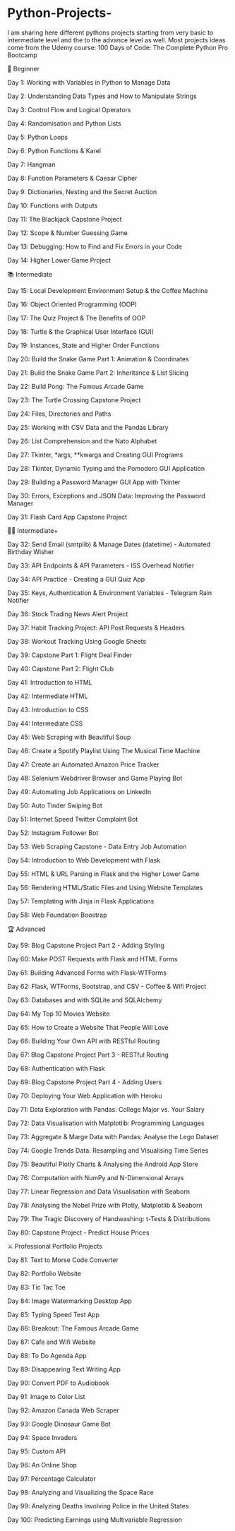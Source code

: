 # Python-Projects-
I am sharing here different pythons projects starting from very basic to intermediate level and the to the advance level as well. 
Most projects ideas come from the Udemy course: 100 Days of Code: The Complete Python Pro Bootcamp

🔰 Beginner

Day 1: Working with Variables in Python to Manage Data

Day 2: Understanding Data Types and How to Manipulate Strings

Day 3: Control Flow and Logical Operators

Day 4: Randomisation and Python Lists

Day 5: Python Loops

Day 6: Python Functions & Karel

Day 7: Hangman

Day 8: Function Parameters & Caesar Cipher

Day 9: Dictionaries, Nesting and the Secret Auction

Day 10: Functions with Outputs

Day 11: The Blackjack Capstone Project

Day 12: Scope & Number Guessing Game

Day 13: Debugging: How to Find and Fix Errors in your Code

Day 14: Higher Lower Game Project

📚 Intermediate

Day 15: Local Development Environment Setup & the Coffee Machine

Day 16: Object Oriented Programming (OOP)

Day 17: The Quiz Project & The Benefits of OOP

Day 18: Turtle & the Graphical User Interface (GUI)

Day 19: Instances, State and Higher Order Functions

Day 20: Build the Snake Game Part 1: Animation & Coordinates

Day 21: Build the Snake Game Part 2: Inheritance & List Slicing

Day 22: Build Pong: The Famous Arcade Game

Day 23: The Turtle Crossing Capstone Project

Day 24: Files, Directories and Paths

Day 25: Working with CSV Data and the Pandas Library

Day 26: List Comprehension and the Nato Alphabet

Day 27: Tkinter, *args, **kwargs and Creating GUI Programs

Day 28: Tkinter, Dynamic Typing and the Pomodoro GUI Application

Day 29: Building a Password Manager GUI App with Tkinter

Day 30: Errors, Exceptions and JSON Data: Improving the Password Manager

Day 31: Flash Card App Capstone Project

👨‍💻 Intermediate+

Day 32: Send Email (smtplib) & Manage Dates (datetime) - Automated Birthday Wisher

Day 33: API Endpoints & API Parameters - ISS Overhead Notifier

Day 34: API Practice - Creating a GUI Quiz App

Day 35: Keys, Authentication & Environment Variables - Telegram Rain Notifier

Day 36: Stock Trading News Alert Project

Day 37: Habit Tracking Project: API Post Requests & Headers

Day 38: Workout Tracking Using Google Sheets

Day 39: Capstone Part 1: Flight Deal Finder

Day 40: Capstone Part 2: Flight Club

Day 41: Introduction to HTML

Day 42: Intermediate HTML

Day 43: Introduction to CSS

Day 44: Intermediate CSS

Day 45: Web Scraping with Beautiful Soup

Day 46: Create a Spotify Playlist Using The Musical Time Machine

Day 47: Create an Automated Amazon Price Tracker

Day 48: Selenium Webdriver Browser and Game Playing Bot

Day 49: Automating Job Applications on LinkedIn

Day 50: Auto Tinder Swiping Bot

Day 51: Internet Speed Twitter Complaint Bot

Day 52: Instagram Follower Bot

Day 53: Web Scraping Capstone - Data Entry Job Automation

Day 54: Introduction to Web Development with Flask

Day 55: HTML & URL Parsing in Flask and the Higher Lower Game

Day 56: Rendering HTML/Static Files and Using Website Templates

Day 57: Templating with Jinja in Flask Applications

Day 58: Web Foundation Boostrap

🏆 Advanced

Day 59: Blog Capstone Project Part 2 - Adding Styling

Day 60: Make POST Requests with Flask and HTML Forms

Day 61: Building Advanced Forms with Flask-WTForms

Day 62: Flask, WTForms, Bootstrap, and CSV - Coffee & Wifi Project

Day 63: Databases and with SQLite and SQLAlchemy

Day 64: My Top 10 Movies Website

Day 65: How to Create a Website That People Will Love

Day 66: Building Your Own API with RESTful Routing

Day 67: Blog Capstone Project Part 3 - RESTful Routing

Day 68: Authentication with Flask

Day 69: Blog Capstone Project Part 4 - Adding Users

Day 70: Deploying Your Web Application with Heroku

Day 71: Data Exploration with Pandas: College Major vs. Your Salary

Day 72: Data Visualisation with Matplotlib: Programming Languages

Day 73: Aggregate & Marge Data with Pandas: Analyse the Lego Dataset

Day 74: Google Trends Data: Resampling and Visualising Time Series

Day 75: Beautiful Plotly Charts & Analysing the Android App Store

Day 76: Computation with NumPy and N-Dimensional Arrays

Day 77: Linear Regression and Data Visualisation with Seaborn

Day 78: Analysing the Nobel Prize with Plotly, Matplotlib & Seaborn

Day 79: The Tragic Discovery of Handwashing: t-Tests & Distributions

Day 80: Capstone Project - Predict House Prices

⚔ Professional Portfolio Projects

Day 81: Text to Morse Code Converter

Day 82: Portfolio Website

Day 83: Tic Tac Toe

Day 84: Image Watermarking Desktop App

Day 85: Typing Speed Test App

Day 86: Breakout: The Famous Arcade Game

Day 87: Cafe and Wifi Website

Day 88: To Do Agenda App

Day 89: Disappearing Text Writing App

Day 90: Convert PDF to Audiobook

Day 91: Image to Color List

Day 92: Amazon Canada Web Scraper

Day 93: Google Dinosaur Game Bot

Day 94: Space Invaders

Day 95: Custom API

Day 96: An Online Shop

Day 97: Percentage Calculator

Day 98: Analyzing and Visualizing the Space Race

Day 99: Analyzing Deaths Involving Police in the United States

Day 100: Predicting Earnings using Multivariable Regression
